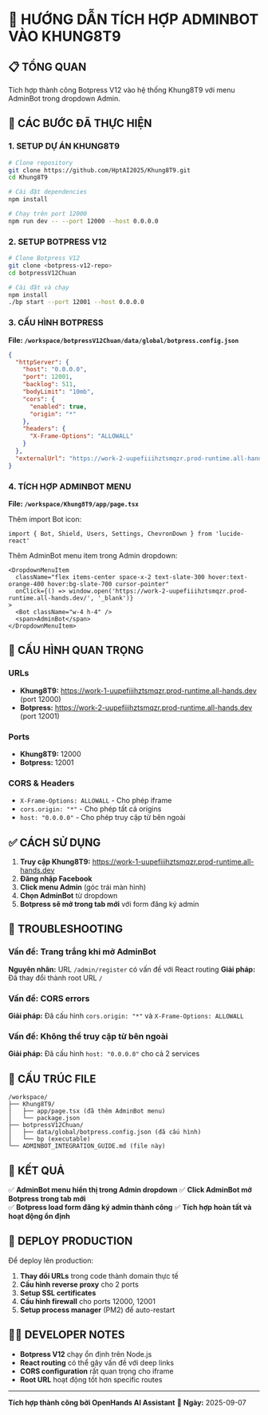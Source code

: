 # 🤖 HƯỚNG DẪN TÍCH HỢP ADMINBOT VÀO KHUNG8T9

## 📋 TỔNG QUAN
Tích hợp thành công Botpress V12 vào hệ thống Khung8T9 với menu AdminBot trong dropdown Admin.

## 🚀 CÁC BƯỚC ĐÃ THỰC HIỆN

### 1. SETUP DỰ ÁN KHUNG8T9
```bash
# Clone repository
git clone https://github.com/HptAI2025/Khung8T9.git
cd Khung8T9

# Cài đặt dependencies
npm install

# Chạy trên port 12000
npm run dev -- --port 12000 --host 0.0.0.0
```

### 2. SETUP BOTPRESS V12
```bash
# Clone Botpress V12
git clone <botpress-v12-repo>
cd botpressV12Chuan

# Cài đặt và chạy
npm install
./bp start --port 12001 --host 0.0.0.0
```

### 3. CẤU HÌNH BOTPRESS
**File: `/workspace/botpressV12Chuan/data/global/botpress.config.json`**
```json
{
  "httpServer": {
    "host": "0.0.0.0",
    "port": 12001,
    "backlog": 511,
    "bodyLimit": "10mb",
    "cors": {
      "enabled": true,
      "origin": "*"
    },
    "headers": {
      "X-Frame-Options": "ALLOWALL"
    }
  },
  "externalUrl": "https://work-2-uupefiiihztsmqzr.prod-runtime.all-hands.dev"
}
```

### 4. TÍCH HỢP ADMINBOT MENU
**File: `/workspace/Khung8T9/app/page.tsx`**

Thêm import Bot icon:
```tsx
import { Bot, Shield, Users, Settings, ChevronDown } from 'lucide-react'
```

Thêm AdminBot menu item trong Admin dropdown:
```tsx
<DropdownMenuItem
  className="flex items-center space-x-2 text-slate-300 hover:text-orange-400 hover:bg-slate-700 cursor-pointer"
  onClick={() => window.open('https://work-2-uupefiiihztsmqzr.prod-runtime.all-hands.dev/', '_blank')}
>
  <Bot className="w-4 h-4" />
  <span>AdminBot</span>
</DropdownMenuItem>
```

## 🔧 CẤU HÌNH QUAN TRỌNG

### URLs
- **Khung8T9:** https://work-1-uupefiiihztsmqzr.prod-runtime.all-hands.dev (port 12000)
- **Botpress:** https://work-2-uupefiiihztsmqzr.prod-runtime.all-hands.dev (port 12001)

### Ports
- **Khung8T9:** 12000
- **Botpress:** 12001

### CORS & Headers
- `X-Frame-Options: ALLOWALL` - Cho phép iframe
- `cors.origin: "*"` - Cho phép tất cả origins
- `host: "0.0.0.0"` - Cho phép truy cập từ bên ngoài

## ✅ CÁCH SỬ DỤNG

1. **Truy cập Khung8T9:** https://work-1-uupefiiihztsmqzr.prod-runtime.all-hands.dev
2. **Đăng nhập Facebook** 
3. **Click menu Admin** (góc trái màn hình)
4. **Chọn AdminBot** từ dropdown
5. **Botpress sẽ mở trong tab mới** với form đăng ký admin

## 🐛 TROUBLESHOOTING

### Vấn đề: Trang trắng khi mở AdminBot
**Nguyên nhân:** URL `/admin/register` có vấn đề với React routing
**Giải pháp:** Đã thay đổi thành root URL `/`

### Vấn đề: CORS errors
**Giải pháp:** Đã cấu hình `cors.origin: "*"` và `X-Frame-Options: ALLOWALL`

### Vấn đề: Không thể truy cập từ bên ngoài
**Giải pháp:** Đã cấu hình `host: "0.0.0.0"` cho cả 2 services

## 📁 CẤU TRÚC FILE

```
/workspace/
├── Khung8T9/
│   ├── app/page.tsx (đã thêm AdminBot menu)
│   └── package.json
├── botpressV12Chuan/
│   ├── data/global/botpress.config.json (đã cấu hình)
│   └── bp (executable)
└── ADMINBOT_INTEGRATION_GUIDE.md (file này)
```

## 🎯 KẾT QUẢ

✅ **AdminBot menu hiển thị trong Admin dropdown**
✅ **Click AdminBot mở Botpress trong tab mới**  
✅ **Botpress load form đăng ký admin thành công**
✅ **Tích hợp hoàn tất và hoạt động ổn định**

## 🔄 DEPLOY PRODUCTION

Để deploy lên production:

1. **Thay đổi URLs** trong code thành domain thực tế
2. **Cấu hình reverse proxy** cho 2 ports
3. **Setup SSL certificates** 
4. **Cấu hình firewall** cho ports 12000, 12001
5. **Setup process manager** (PM2) để auto-restart

## 👨‍💻 DEVELOPER NOTES

- **Botpress V12** chạy ổn định trên Node.js
- **React routing** có thể gây vấn đề với deep links
- **CORS configuration** rất quan trọng cho iframe
- **Root URL** hoạt động tốt hơn specific routes

---
**Tích hợp thành công bởi OpenHands AI Assistant** 🤖
**Ngày:** 2025-09-07
